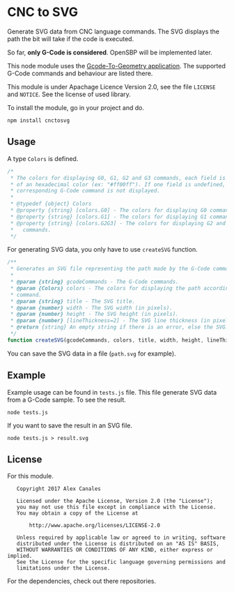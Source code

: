CNC to SVG
==========

Generate SVG data from CNC language commands. The SVG displays the path the bit
will take if the code is executed.

So far, **only G-Code is considered**. OpenSBP will be implemented later.

This node module uses the [Gcode-To-Geometry
application](https://github.com/ShopBotTools/G-Code-To-Geometry). The supported
G-Code commands and behaviour are listed there.

This module is under Apachage Licence Version 2.0, see the file ``LICENSE`` and
``NOTICE``. See the license of used library.

To install the module, go in your project and do.

    npm install cnctosvg

Usage
-----

A type ``Colors`` is defined.

```javascript
/*
 * The colors for displaying G0, G1, G2 and G3 commands, each field is a string
 * of an hexadecimal color (ex: "#ff00ff"). If one field is undefined, the
 * corresponding G-Code command is not displayed.
 *
 * @typedef {object} Colors
 * @property {string} [colors.G0] - The colors for displaying G0 commands.
 * @property {string} [colors.G1] - The colors for displaying G1 commands.
 * @property {string} [colors.G2G3] - The colors for displaying G2 and G3
 *   commands.
 */
```

For generating SVG data, you only have to use ``createSVG`` function.

```javascript
/**
 * Generates an SVG file representing the path made by the G-Code commands.
 *
 * @param {string} gcodeCommands - The G-Code commands.
 * @param {Colors} colors - The colors for displaying the path according to the
 * command.
 * @param {string} title - The SVG title.
 * @param {number} width - The SVG width (in pixels).
 * @param {number} height - The SVG height (in pixels).
 * @param {number} [lineThickness=2] - The SVG line thickness (in pixels).
 * @return {string} An empty string if there is an error, else the SVG.
 */
function createSVG(gcodeCommands, colors, title, width, height, lineThickness)
```

You can save the SVG data in a file (``path.svg`` for example).

Example
-------

Example usage can be found in ``tests.js`` file. This file generate SVG data
from a G-Code sample. To see the result.

    node tests.js

If you want to save the result in an SVG file.

    node tests.js > result.svg

## License

For this module.

```
   Copyright 2017 Alex Canales

   Licensed under the Apache License, Version 2.0 (the "License");
   you may not use this file except in compliance with the License.
   You may obtain a copy of the License at

       http://www.apache.org/licenses/LICENSE-2.0

   Unless required by applicable law or agreed to in writing, software
   distributed under the License is distributed on an "AS IS" BASIS,
   WITHOUT WARRANTIES OR CONDITIONS OF ANY KIND, either express or implied.
   See the License for the specific language governing permissions and
   limitations under the License.
```

For the dependencies, check out there repositories.

